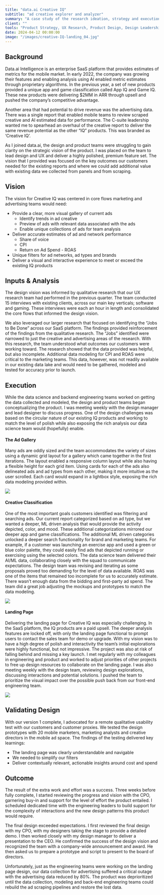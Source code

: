 ```yaml
---
title: "data.ai Creative IQ"
subtitle: "ad creative explorer and analyzer"
summary: "A case study of the research ideation, strategy and execution of data.ai's Creative IQ"
client: ""
tools: "Product Strategy, UX Research, Product Design, Design Leadership"
date: 2024-04-12 00:00:00
image: "/images/creative-IQ-landing_04.jpg"
---
```


## Background

Data.ai Intelligence is an enterprise SaaS platform that provides estimates of metrics for the mobile market. In early 2022, the company was growing their features and enabling analysis using AI enabled metric estimates through proprietary algorithms. In the previous year, a set of new products provided a unique app and game classification called App IQ and Game IQ. These new products were delivering $2MM in ARR through upsell and pushed the company’s competitive advantage.

Another area that had potential to drive revenue was the advertising data. There was a single report that enabled mobile teams to review scraped creative and AI estimated data for performance. The C-suite leadership wanted me to spearhead an overhaul of the creative report to deliver the same revenue potential as the other “IQ” products. This was branded as ‘Creative IQ’.

As I joined data.ai, the design and product teams were struggling to gain clarity on the strategic vision of the product. I was placed on the team to lead design and UX and deliver a highly polished, premium feature set. The vision that I provided was focused on the key outcomes our customers needed for the existing reports and where we could add additional value with existing data we collected from panels and from scraping.

## Vision

The vision for Creative IQ was centered in core flows marketing and advertising teams would need:

- Provide a clear, more visual gallery of current ads
  - Identify trends in ad creative
  - Preview of ads with relevant data associated with the ads
  - Enable unique collections of ads for team analysis
- Deliver accurate estimates of ad and network performance
  - Share of voice
  - CPI
  - Return on Ad Spend - ROAS
- Unique filters for ad networks, ad types and brands
- Deliver a visual and interactive experience to meet or exceed the existing IQ products

## Inputs & Analysis

The design vision was informed by qualitative research that our UX research team had performed in the previous quarter. The team conducted 15 interviews with existing clients, across our main key verticals; software and gaming. These interviews were each an hour in length and consolidated the core flows that informed the design vision.

We also leveraged our larger research that focused on identifying the “Jobs to Be Done” across our SaaS platform. The findings provided reinforcement of the findings from the qualitative research. The “Jobs” identified were narrowed to just the creative and advertising areas of the research. With this research, the team understood what outcomes our customers were working toward. The research showed that the data provided was helpful, but also incomplete. Additional data modeling for CPI and ROAS were critical to the marketing teams. This data, however, was not readily available in our existing data lake and would need to be gathered, modeled and tested for accuracy prior to launch.

## Execution

While the data science and backend engineering teams worked on getting the data collected and modeled, the design and product teams began conceptualizing the product. I was meeting weekly with the design manager and lead designer to discuss progress. One of the design challenges was based on the circular nature of our existing IQ products and working to match the level of polish while also exposing the rich analysis our data science team would (hopefully) enable.

#### The Ad Gallery

Many ads are oddly sized and the team accommodates the variety of sizes using a dynamic grid layout for a gallery which came together in the first iterations. The layout enabled a responsive column layout while also having a flexible height for each grid item. Using cards for each of the ads also delineated ads and ad types from each other, making it more intuitive as the user scrolled. Each card would expand in a lightbox style, exposing the rich data modeling provided within.

![](/images/creative-IQ-landing_02.jpg)

#### Creative Classification

One of the most important goals customers identified was filtering and searching ads. Our current report categorized based on ad type, but we wanted a deeper, ML driven analysis that would provide the activity depicted, color, and mood. These additional categorizations mirrored our deeper app and game classifications. The additional ML driven categories unlocked a deeper search functionality for brand and marketing teams. For example, if a customer was launching an exercise app and used a green or blue color palette, they could easily find ads that depicted running or exercising using the selected colors.
The data science team delivered their AI/ML data, collaborating closely with the squad to communicate expectations. The design team was revising and iterating as some proposals proved too demanding for the level of data available. ROAS was one of the items that remained too incomplete for us to accurately estimate. There wasn’t enough data from the bidding and first-party ad spend. The team did a great job adjusting the mockups and prototypes to match the data modeling.

![](/images/creative-IQ-landing_03.jpg)

#### Landing Page

Delivering the landing page for Creative IQ was especially challenging. In the SaaS platform, the IQ products are a paid upsell. The deeper analysis features are locked off, with only the landing page functional to prompt users to contact the sales team for demo or upgrade. With my vision was to have a high degree of polish and interactivity the team’s initial explorations were highly functional, but not impressive. The project was also at risk of falling behind and missing a key launch. I met regularly with my colleagues in engineering and product and worked to adjust priorities of other projects to free up design resources to collaborate on the landing page. I was also meeting weekly with the design team, reviewing design explorations, discussing interactions and potential solutions. I pushed the team to prioritize the visual impact over the possible push back from our front-end engineering team.

![](/images/creative-IQ-landing_04.jpg)

## Validating Design

With our version 1 complete, I advocated for a remote qualitative usability test with our customers and customer proxies. We tested the design prototypes with 20 mobile marketers, marketing analysts and creative directors in the mobile ad space. The findings of the testing delivered key learnings:

- The landing page was clearly understandable and navigable
- We needed to simplify our filters
- Deliver contextually relevant, actionable insights around cost and spend

## Outcome

The result of the extra work and effort was a success. Three weeks before fully complete, I started reviewing the progress and vision with the CPO, garnering buy-in and support for the level of effort the product entailed. I scheduled dedicated time with the engineering leaders to build support for the complexity of interactions and the new design patterns this product would require.

The final design exceeded expectations. I first reviewed the final design with my CPO, with my designers taking the stage to provide a detailed demo. I then worked closely with my design manager to deliver a presentation to the CEO. He confirmed the success of the design vision and recognized the team with a company-wide announcement and award. He then asked us to prepare a prototype and script to present to the board of directors.

Unfortunately, just as the engineering teams were working on the landing page design, our data collection for advertising suffered a critical outage with the advertising data reduced by 80%. The product was deprioritized until the data collection, modeling and back-end engineering teams could rebuild the ad scraping pipelines and restore the lost data.

<!-- ## Background
### Full case study coming soon!

<div class="gallery-box">
  <div class="gallery">
    <img src="/images/creative-IQ-landing_04.jpg" loading="lazy">
    <img src="/images/creative-IQ-landing.jpg" loading="lazy">
    <img src="/images/creative-IQ-landing_03.jpg" loading="lazy">
    <img src="/images/creative-IQ-landing_01.jpg" loading="lazy">
  </div>
  <em>Example screen shots of Creative IQ designs </em>
</div>





![](/images/delivery-channels-icons-sm.png)

## Key Product Challenges



## Strategy

### Addressing Priorities


### Product Differentiation



<div class="gallery-box">
  <div class="gallery">
    <img src="/images/API-sm.png" loading="lazy">
    <img src="/images/udp-sm.png" loading="lazy">
  </div>
  <em>Simplified product diagrams for API and Unified Data Push target="_blank">Freepik</a></em>
</div>

### Customer Trials and Understanding Complexity



## Execution

Execution involved a concerted effort across multiple fronts to implement the strategic initiatives effectively:

Collaborative Refinement of APIs:



Expansion of Data Availability:



Training and Enablement of Sales Teams:



Customer Trials and Feedback Incorporation:



Streamlining of Self-Service Tools:



Continuous Monitoring and Optimization:



## Results & Impact



## Conclusion

 -->
